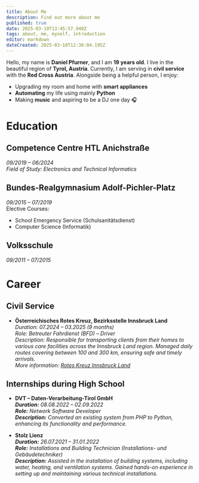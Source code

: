 ```yaml
---
title: About Me
description: Find out more about me
published: true
date: 2025-03-10T13:45:57.940Z
tags: about, me, myself, introduction
editor: markdown
dateCreated: 2025-03-10T12:36:04.195Z
---
```


Hello, my name is **Daniel Pfurner**, and I am **19 years old**. I live in the beautiful region of **Tyrol, Austria**. Currently, I am serving in **civil service** with the **Red Cross Austria**. Alongside being a helpful person, I enjoy:

- Upgrading my room and home with **smart appliances**  
- **Automating** my life using mainly **Python**
- Making **music** and aspiring to be a DJ one day 🎧

# Education

## **Competence Centre HTL Anichstraße**
*09/2019 – 06/2024*  
*Field of Study: Electronics and Technical Informatics*

## **Bundes-Realgymnasium Adolf-Pichler-Platz**
*09/2015 – 07/2019*  
Elective Courses:  
- School Emergency Service (Schulsanitätsdienst)
- Computer Science (Informatik)

## **Volksschule**
*09/2011 – 07/2015*

# Career

## **Civil Service**

- **Österreichisches Rotes Kreuz, Bezirksstelle Innsbruck Land**  
  *Duration: 07.2024 – 03.2025 (9 months)*  
  *Role: Betreuter Fahrdienst (BFD) – Driver*  
  *Description: Responsible for transporting clients from their homes to various care facilities across the Innsbruck Land region. Managed daily routes covering between 100 and 300 km, ensuring safe and timely arrivals.*  
  *More information: [Rotes Kreuz Innsbruck Land](https://www.roteskreuz.at/tirol/innsbruck-land/home)*

## **Internships during High School**

- **DVT – Daten-Verarbeitung-Tirol GmbH**  
  ***Duration:** 08.08.2022 – 02.09.2022*  
  ***Role:** Network Software Developer*  
  ***Description:** Converted an existing system from PHP to Python, enhancing its functionality and performance.*

- **Stolz Lienz**  
  ***Duration:** 26.07.2021 – 31.01.2022*  
  ***Role:** Installations and Building Technician (Installations- und Gebäudetechniker)*  
  ***Description:** Assisted in the installation of building systems, including water, heating, and ventilation systems. Gained hands-on experience in setting up and maintaining various technical installations.*
  